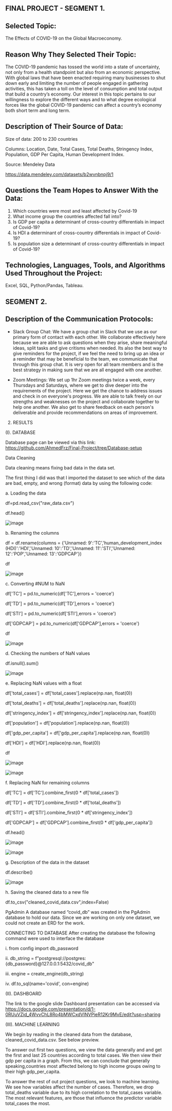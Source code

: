 ## FINAL PROJECT - SEGMENT 1. 

## Selected Topic: 


The Effects of COVID-19 on the Global Macroeconomy.


## Reason Why They Selected Their Topic: 


The COVID-19 pandemic has tossed the world into a state of uncertainty, not only from a health standpoint but also from an economic perspective. With global laws that have been enacted requiring many businesses to shut down early and limiting the number of people engaged in gathering activities, this has taken a toll on the level of consumption and total output that build a country’s economy. Our interest in this topic pertains to our willingness to explore the different ways and to what degree ecological forces like the global COVID-19 pandemic can affect a country’s economy both short term and long term.



## Description of Their Source of Data:


Size of data: 200 to 230 countries 


Columns: Location, Date, Total Cases, Total Deaths, Stringency Index, Population, GDP Per Capita, Human Development Index. 


Source: Mendeley Data

https://data.mendeley.com/datasets/b2wvnbnpj9/1



## Questions the Team Hopes to Answer With the Data:

1. Which countries were most and least affected by Covid-19
2. What income group the countries affected fall into?
3. Is GDP per capita a determinant of cross-country differentials in impact of Covid-19?
4. Is HDI a determinant of cross-country differentials in impact of Covid-19?
5. Is population size a determinant of cross-country differentials in impact of Covid-19?



 ## Technologies, Languages, Tools, and Algorithms Used Throughout the Project:
 
 
Excel, SQL, Python/Pandas, Tableau. 



## SEGMENT 2. 


## Description of the Communication Protocols:

- Slack Group Chat: We have a group chat in Slack that we use as our primary form of contact with each other. We collaborate effectively here because we are able to ask questions when they arise, share meaningful ideas, split tasks and give critisms when needed. Its also the best way to give reminders for the project, if we feel the need to bring up an idea or a reminder that may be beneficial to the team, we communicate that through this group chat. It is very open for all team members and is the best strategy in making sure that we are all engaged with one another. 



- Zoom Meetings: We set up 1hr Zoom meetings twice a week, every Thursdays and Saturdays, where we get to dive deeper into the requirements of the project. Here we get the chance to address issues and check in on everyone's progress. We are able to talk freely on our strengths and weaknesses on the project and collaborate together to help one another. We also get to share feedback on each person's deliverable and provide recommendations on areas of improvement. 


2.	RESULTS

(I).		DATABASE


Database page can be viewed via this link: https://github.com/AhmedFrz/Final-Project/tree/Database-setup

Data Cleaning

Data cleaning means fixing bad data in the data set.

The first thing I did was that I imported the dataset to see which of the data are bad, empty, and wrong (format) data by using the following code:

a. Loading the data

df=pd.read_csv("raw_data.csv")

df.head()

 ![image](https://user-images.githubusercontent.com/104377031/189553021-b8c61c7f-0dbb-4e1f-a469-ee7aecb4c179.png)

b. Renaming the columns

df = df.rename(columns = {'Unnamed: 9':'TC','human_development_index (HDI)':'HDI','Unnamed: 10':'TD','Unnamed: 11':'STI','Unnamed: 12':'POP','Unnamed: 13':'GDPCAP'})

df

 ![image](https://user-images.githubusercontent.com/104377031/189553054-23a6a933-6ac5-4f9c-9ef3-efe09bb5352d.png)


c. Converting #NUM to NaN

df['TC'] = pd.to_numeric(df['TC'],errors = 'coerce')

df['TD'] = pd.to_numeric(df['TD'],errors = 'coerce')

df['STI'] = pd.to_numeric(df['STI'],errors = 'coerce')

df['GDPCAP'] = pd.to_numeric(df['GDPCAP'],errors = 'coerce')

df

![image](https://user-images.githubusercontent.com/104377031/189553087-234d7a7e-f1d4-43e9-b609-984ee3b7cc79.png)

d. Checking the numbers of NaN values

df.isnull().sum()

![image](https://user-images.githubusercontent.com/104377031/189553107-23d48e00-37e7-48b6-9036-29da88bbe6df.png)
 

e. Replacing NaN values with a float

df['total_cases'] = df['total_cases'].replace(np.nan, float(0))

df['total_deaths'] = df['total_deaths'].replace(np.nan, float(0))

df['stringency_index'] = df['stringency_index'].replace(np.nan, float(0))

df['population'] = df['population'].replace(np.nan, float(0))

df['gdp_per_capita'] = df['gdp_per_capita'].replace(np.nan, float(0))

df['HDI'] = df['HDI'].replace(np.nan, float(0))

df

![image](https://user-images.githubusercontent.com/104377031/189553137-a8564c51-42f9-426e-b2fc-72dcc00ce560.png)

 

![image](https://user-images.githubusercontent.com/104377031/189553148-703b355c-85fd-419a-97ce-4bcfb2828028.png)
 


f. Replacing NaN for remaining columns

df['TC'] = df['TC'].combine_first(0 * df['total_cases'])

df['TD'] = df['TD'].combine_first(0 * df['total_deaths'])

df['STI'] = df['STI'].combine_first(0 * df['stringency_index'])

df['GDPCAP'] = df['GDPCAP'].combine_first(0 * df['gdp_per_capita'])

df.head()

![image](https://user-images.githubusercontent.com/104377031/189553179-8688c577-08c2-42b2-869d-c063bc08f5bb.png)


![image](https://user-images.githubusercontent.com/104377031/189553190-5dce7faf-52c3-43a7-8c61-9b1150ab0f57.png)
 

g. Description of the data in the dataset

df.describe()

![image](https://user-images.githubusercontent.com/104377031/189553199-d9f010ac-fe18-4aa9-95c6-d36ad2ade1ad.png)

h. Saving the cleaned data to a new file

df.to_csv("cleaned_covid_data.csv",index=False)

PgAdmin
A database named “covid_db” was created in the PgAdmin database to hold our data. Since we are working on only one dataset, we could not create an ERD for the work.

CONNECTING TO DATABASE
After creating the database the following command were used to interface the database

i. from config import db_password

ii. db_string = f"postgresql://postgres:{db_password}@127.0.0.1:5432/covid_db"

iii. engine = create_engine(db_string)

iv. df.to_sql(name='covid', con=engine)


(II).	DASHBOARD

The link to the google slide Dashboard presentation can be accessed via https://docs.google.com/presentation/d/1-0RUuVZid_4WvvChL8Ro4bMWCxdVINVPieR12Kr9MvE/edit?usp=sharing


(III).	MACHINE LEARNING

We begin by reading in the cleaned data from the database, cleaned_covid_data.csv.
See below preview.

To answer out first two questions, we view the data generally and and get the first and last 25 countries according to total cases.
We then view their gdp per capita in a graph.
From this, we can conclude that generally speaking,countries most affected belong to high income groups owing to their high gdp_per_capita.


To answer the rest of out project questions, we look to machine learning.
We see how variables affect the number of cases. 
Therefore, we drop total_deaths variable due to its high correlation to the total_cases variable.
The most relevant features, are those that influence the predictor variable total_cases the most.

